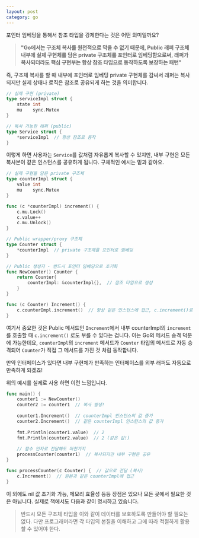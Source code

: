 ```yaml
---
layout: post
category: go
---
```


포인터 임베딩을 통해서 참조 타입을 강제한다는 것은 어떤 의미일까요?

> **"Go에서는 구조체 복사를 원천적으로 막을 수 없기 때문에, Public 래퍼 구조체 내부에 실제 구현체를 담은 private 구조체를 포인터로 임베딩함으로써, 래퍼가 복사되더라도 핵심 구현부는 항상 참조 타입으로 동작하도록 보장하는 패턴"**
> 

즉, 구조체 복사를 할 때 내부에 포인터로 임베딩 private 구현체를 감싸서 래퍼는 복사되지만 실제 상태나 로직은 참조로 공유되게 하는 것을 의미합니다.

```go
// 실제 구현 (private)
type serviceImpl struct {
    state int
    mu    sync.Mutex
}

// 복사 가능한 래퍼 (public)
type Service struct {
    *serviceImpl  // 항상 참조로 동작
}

```

이렇게 하면 사용자는 `Service`를 값처럼 자유롭게 복사할 수 있지만, 내부 구현은 모든 복사본이 같은 인스턴스를 공유하게 됩니다. 구체적인 예시는 밑과 같아요.

```go
// 실제 구현을 담은 private 구조체
type counterImpl struct {
    value int
    mu    sync.Mutex
}

func (c *counterImpl) increment() {
    c.mu.Lock()
    c.value++
    c.mu.Unlock()
}

// Public wrapper/proxy 구조체
type Counter struct {
    *counterImpl  // private 구조체를 포인터로 임베딩
}

// Public 생성자 - 반드시 포인터 임베딩으로 초기화
func NewCounter() Counter {
    return Counter{
        counterImpl: &counterImpl{},  // 참조 타입으로 생성
    }
}

func (c Counter) Increment() {
    c.counterImpl.increment()  // 항상 같은 인스턴스에 접근, c.increment()로도 호출이 가능하다.ㅂ
}
```

여기서 중요한 것은 Public 메서드인 `Increment`에서 내부 counterImpl의 `increment` 를 호출할 때 `c.increment()` 로도 부를 수 있다는 겁니다. 이는 Go의 메서드 승격 덕분에 가능한데요, `counterImpl`의 `increment` 메서드가 `Counter` 타입의 메서드로 자동 승격되어 `Counter`가 직접 그 메서드를 가진 것 처럼 동작합니다.

만약 인터페이스가 있다면 내부 구현체가 만족하는 인터페이스를 외부 래퍼도 자동으로 만족하게 되겠죠!

위의 예시를 실제로 사용 하면 이런 느낌입니다.

```go
func main() {
    counter1 := NewCounter()
    counter2 := counter1  // 복사 발생!
    
    counter1.Increment()  // counterImpl 인스턴스의 값 증가
    counter2.Increment()  // 같은 counterImpl 인스턴스의 값 증가
    
    fmt.Println(counter1.value)  // 2
    fmt.Println(counter2.value)  // 2 (같은 값!)
    
    // 함수 인자로 전달해도 마찬가지
    processCounter(counter1)  // 복사되지만 내부 구현은 공유
}

func processCounter(c Counter) {  // 값으로 전달 (복사)
    c.Increment()  // 원본과 같은 counterImpl에 접근
}
```

이 외에도 nil 값 초기화 가능, 메모리 효율성 등등 장점은 있으나 모든 곳에서 필요한 것은 아닙니다. 실제로 책에서도 다음과 같이 명시하고 있습니다. 

> 반드시 모든 구조체 타입을 이와 같이 데이터를 보호하도록 만들어야 할 필요는 없다. 다만 프로그래머라면 각 타입의 본질을 이해하고 그에 따라 적절하게 활용할 수 있어야 한다.
>